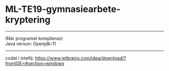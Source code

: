 # ML-TE19-gymnasiearbete-kryptering

---
(När programet kompileras)  
Java verson: 
Openjdk-11 

---

codat i intellij:
https://www.jetbrains.com/idea/download/?fromIDE=#section=windows
